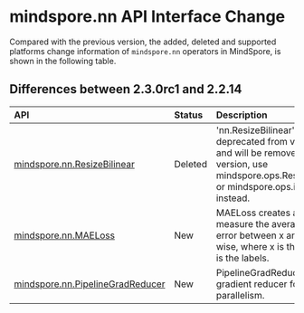 # mindspore.nn API Interface Change

Compared with the previous version, the added, deleted and supported platforms change information of `mindspore.nn` operators in MindSpore, is shown in the following table.

## Differences between 2.3.0rc1 and 2.2.14

|API|Status|Description|Support Platform|Class
|:----|:----|:----|:----|:----
|[mindspore.nn.ResizeBilinear](https://mindspore.cn/docs/en/r2.2/api_python/nn/mindspore.nn.ResizeBilinear.html#mindspore.nn.ResizeBilinear)|Deleted|'nn.ResizeBilinear' is deprecated from version 2.0 and will be removed in a future version, use mindspore.ops.ResizeBilinearV2 or mindspore.ops.interpolate() instead.|r2.2: Deprecated|Image Processing Layer
|[mindspore.nn.MAELoss](https://mindspore.cn/docs/en/r2.3.0rc1/api_python/nn/mindspore.nn.MAELoss.html#mindspore.nn.MAELoss)|New|MAELoss creates a criterion to measure the average absolute error between x and y element-wise, where x is the input and y is the labels.|r2.3.0rc1: Ascend/GPU/CPU|Loss Function
|[mindspore.nn.PipelineGradReducer](https://mindspore.cn/docs/en/r2.3.0rc1/api_python/nn/mindspore.nn.PipelineGradReducer.html#mindspore.nn.PipelineGradReducer)|New|PipelineGradReducer is a gradient reducer for pipeline parallelism.|r2.3.0rc1: Ascend/GPU|Wrapper Layer
